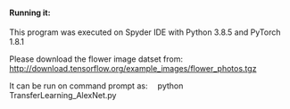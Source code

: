 #### Running it:

This program was executed on Spyder IDE with Python 3.8.5 and PyTorch 1.8.1

Please download the flower image datset from:
http://download.tensorflow.org/example_images/flower_photos.tgz

It can be run on command prompt as:
&emsp;python TransferLearning_AlexNet.py

